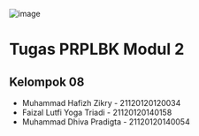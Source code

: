 ![image](https://github.com/hafizhzikry24/prplbk_kel08/assets/81897441/07d7f3b1-d63e-4efd-896c-1c32b72d2b54)




# Tugas PRPLBK Modul 2
## Kelompok 08
- Muhammad Hafizh Zikry - 21120120120034
- Faizal Lutfi Yoga Triadi - 21120120140158
- Muhammad Dhiva Pradigta - 21120120140054
